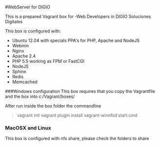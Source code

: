 #WebServer for DIGIO

This is a prepared Vagrant box for -Web Developers in DIGIO Soluciones Digitales

This box is configured with:

* Ubuntu 12.04 with specials PPA's for PHP, Apache and NodeJS
* Webmin
* Nginx
* Apache 2.4
* PHP 5.5 working as FPM or FastCGI
* NodeJS
* Sphinx
* Redis
* Memcached

###Windows configuration
This box requires that you copy the Vagrantfile and the box into c:/Vagrant/boxes/

After run inside the box folder the commandline
> vagrant init
> vagrant plugin install vagrant-winnfsd
> start.cmd

### MacOSX and Linux
This box is configured with nfs share, please check the folders to share